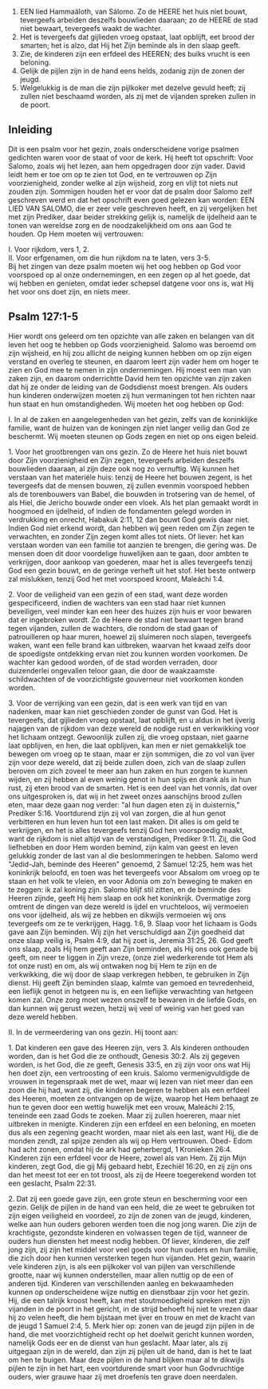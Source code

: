 1. EEN lied Hammaäloth, van Sálomo. Zo de HEERE het huis niet bouwt, tevergeefs arbeiden deszelfs bouwlieden daaraan; zo de HEERE de stad niet bewaart, tevergeefs waakt de wachter.
2. Het is tevergeefs dat gijlieden vroeg opstaat, laat opblijft, eet brood der smarten; het is alzo, dat Hij het Zijn beminde als in den slaap geeft.
3. Zie, de kinderen zijn een erfdeel des HEEREN; des buiks vrucht is een beloning.
4. Gelijk de pijlen zijn in de hand eens helds, zodanig zijn de zonen der jeugd.
5. Welgelukkig is de man die zijn pijlkoker met dezelve gevuld heeft; zij zullen niet beschaamd worden, als zij met de vijanden spreken zullen in de poort.

## Inleiding

Dit is een psalm voor het gezin, zoals onderscheidene vorige psalmen gedichten waren voor de staat of voor de kerk. Hij heeft tot opschrift: Voor Salomo, zoals wij het lezen, aan hem opgedragen door zijn vader. David leidt hem er toe om op te zien tot God, en te vertrouwen op Zijn voorzienigheid, zonder welke al zijn wijsheid, zorg en vlijt tot niets nut zouden zijn. Sommigen houden het er voor dat de psalm door Salomo zelf geschreven werd en dat het opschrift even goed gelezen kan worden: EEN LIED VAN SALOMO, die er zeer vele geschreven heeft, en zij vergelijken het met zijn Prediker, daar beider strekking gelijk is, namelijk de ijdelheid aan te tonen van wereldse zorg en de noodzakelijkheid om ons aan God te houden. Op Hem moeten wij vertrouwen:

I. Voor rijkdom, vers 1, 2.  
II. Voor erfgenamen, om die hun rijkdom na te laten, vers 3-5.   
Bij het zingen van deze psalm moeten wij het oog hebben op God voor voorspoed op al onze ondernemingen, en een zegen op al het goede, dat wij hebben en genieten, omdat ieder schepsel datgene voor ons is, wat Hij het voor ons doet zijn, en niets meer.

## Psalm 127:1-5 
Hier wordt ons geleerd om ten opzichte van alle zaken en belangen van dit leven het oog te hebben op Gods voorzienigheid. Salomo was beroemd om zijn wijsheid, en hij zou allicht de neiging kunnen hebben om op zijn eigen verstand en overleg te steunen, en daarom leert zijn vader hem om hoger te zien en God mee te nemen in zijn ondernemingen. Hij moest een man van zaken zijn, en daarom onderrichtte David hem ten opzichte van zijn zaken dat hij ze onder de leiding van de Godsdienst moest brengen. Als ouders hun kinderen onderwijzen moeten zij hun vermaningen tot hen richten naar hun staat en hun omstandigheden. Wij moeten het oog hebben op God:

I. In al de zaken en aangelegenheden van het gezin, zelfs van de koninklijke familie, want de huizen van de koningen zijn niet langer veilig dan God ze beschermt. Wij moeten steunen op Gods zegen en niet op ons eigen beleid.

1\. Voor het grootbrengen van ons gezin. Zo de Heere het huis niet bouwt door Zijn voorzienigheid en Zijn zegen, tevergeefs arbeiden deszelfs bouwlieden daaraan, al zijn deze ook nog zo vernuftig. Wij kunnen het verstaan van het materiële huis: tenzij de Heere het bouwen zegent, is het tevergeefs dat de mensen bouwen, zij zullen evenmin voorspoed hebben als de torenbouwers van Babel, die bouwden in trotsering van de hemel, of als Hiel, die Jericho bouwde onder een vloek. Als het plan gemaakt wordt in hoogmoed en ijdelheid, of indien de fondamenten gelegd worden in verdrukking en onrecht, Habakuk 2:11, 12 dan bouwt God gewis daar niet. Indien God niet erkend wordt, dan hebben wij geen reden om Zijn zegen te verwachten, en zonder Zijn zegen komt alles tot niets. 
Of liever: het kan verstaan worden van een familie tot aanzien te brengen, die gering was. De mensen doen dit door voordelige huwelijken aan te gaan, door ambten te verkrijgen, door aankoop van goederen, maar het is alles tevergeefs tenzij God een gezin bouwt, en de geringe verheft uit het stof. Het beste ontwerp zal mislukken, tenzij God het met voorspoed kroont, Maleáchi 1:4.

2\. Voor de veiligheid van een gezin of een stad, want deze worden gespecificeerd, indien de wachters van een stad haar niet kunnen beveiligen, veel minder kan een heer des huizes zijn huis er voor bewaren dat er ingebroken wordt. Zo de Heere de stad niet bewaart tegen brand tegen vijanden, zullen de wachters, die rondom de stad gaan of patrouilleren op haar muren, hoewel zij sluimeren noch slapen, tevergeefs waken, want een felle brand kan uitbreken, waarvan het kwaad zelfs door de spoedigste ontdekking ervan niet zou kunnen worden voorkomen. De wachter kan gedood worden, of de stad worden verraden, door duizenderlei ongevallen teloor gaan, die door de waakzaamste schildwachten of de voorzichtigste gouverneur niet voorkomen konden worden.

3\. Voor de verrijking van een gezin, dat is een werk van tijd en van nadenken, maar kan niet geschieden zonder de gunst van God. Het is tevergeefs, dat gijlieden vroeg opstaat, laat opblijft, en u aldus in het ijverig najagen van de rijkdom van deze wereld de nodige rust en verkwikking voor het lichaam ontzegt. Gewoonlijk zullen zij, die vroeg opstaan, niet gaarne laat opblijven, en hen, die laat opblijven, kan men er niet gemakkelijk toe bewegen om vroeg op te staan, maar er zijn sommigen, die zo vol van ijver zijn voor deze wereld, dat zij beide zullen doen, zich van de slaap zullen beroven om zich zoveel te meer aan hun zaken en hun zorgen te kunnen wijden, en zij hebben al even weinig genot in hun spijs en drank als in hun rust, zij eten brood van de smarten. Het is een deel van het vonnis, dat over ons uitgesproken is, dat wij in het zweet onzes aanschijns brood zullen eten, maar deze gaan nog verder: "al hun dagen eten zij in duisternis," Prediker 5:16. 
Voortdurend zijn zij vol van zorgen, die al hun genot verbitteren en hun leven hun tot een last maken. Dit alles is om geld te verkrijgen, en het is alles tevergeefs tenzij God hen voorspoedig maakt, want de rijkdom is niet altijd van de verstandigen, Prediker 9:11. Zij, die God liefhebben en door Hem worden bemind, zijn kalm van geest en leven gelukkig zonder de last van al die beslommeringen te hebben. Salomo werd "Jedid-Jah, beminde des Heeren" genoemd, 2 Samuel 12:25, hem was het koninkrijk beloofd, en toen was het tevergeefs voor Absalom om vroeg op te staan en het volk te vleien, en voor Adonia om zo’n beweging te maken en te zeggen: ik zal koning zijn. Salomo blijf stil zitten, en de beminde des Heeren zijnde, geeft Hij hem slaap en ook het koninkrijk. Overmatige zorg omtrent de dingen van deze wereld is ijdel en vruchteloos, wij vermoeien ons voor ijdelheid, als wij ze hebben en dikwijls vermoeien wij ons tevergeefs om ze te verkrijgen, Hagg. 1:6, 9. 
Slaap voor het lichaam is Gods gave aan Zijn beminden. Wij zijn het verschuldigd aan Zijn goedheid dat onze slaap veilig is, Psalm 4:9, dat hij zoet is, Jeremia 31:25, 26. God geeft ons slaap, zoals Hij hem geeft aan Zijn beminden, als Hij ons ook genade bij geeft, om neer te liggen in Zijn vreze, (onze ziel wederkerende tot Hem als tot onze rust) en om, als wij ontwaken nog bij Hem te zijn en de verkwikking, die wij door de slaap verkregen hebben, te gebruiken in Zijn dienst. Hij geeft Zijn beminden slaap, kalmte van gemoed en tevredenheid, een lieflijk genot in hetgeen nu is, en een lieflijke verwachting van hetgeen komen zal. Onze zorg moet wezen onszelf te bewaren in de liefde Gods, en dan kunnen wij gerust wezen, hetzij wij veel of weinig van het goed van deze wereld hebben.

II. In de vermeerdering van ons gezin. Hij toont aan:

1\. Dat kinderen een gave des Heeren zijn, vers 3. Als kinderen onthouden worden, dan is het God die ze onthoudt, Genesis 30:2. Als zij gegeven worden, is het God, die ze geeft, Genesis 33:5, en zij zijn voor ons wat Hij hen doet zijn, een vertroosting of een kruis. Salomo vermenigvuldigde de vrouwen in tegenspraak met de wet, maar wij lezen van niet meer dan een zoon die hij had, want zij, die kinderen begeren te hebben als een erfdeel des Heeren, moeten ze ontvangen op de wijze, waarop het Hem behaagt ze hun te geven door een wettig huwelijk met een vrouw, Maleáchi 2:15, teneinde een zaad Gods te zoeken. Maar zij zullen hoereren, maar niet uitbreken in menigte. Kinderen zijn een erfdeel en een beloning, en moeten dus als een zegening geacht worden, maar niet als een last, want Hij, die de monden zendt, zal spijze zenden als wij op Hem vertrouwen. Obed- Edom had acht zonen, omdat hij de ark had geherbergd, 1 Kronieken 26:4. Kinderen zijn een erfdeel voor de Heere, zowel als van Hem. Zij zijn Mijn kinderen, zegt God, die gij Mij gebaard hebt, Ezechiël 16:20, en zij zijn ons dan het meest tot eer en tot troost, als zij de Heere toegerekend worden tot een geslacht, Psalm 22:31.

2\. Dat zij een goede gave zijn, een grote steun en bescherming voor een gezin. Gelijk de pijlen in de hand van een held, die ze weet te gebruiken tot zijn eigen veiligheid en voordeel, zo zijn de zonen van de jeugd, kinderen, welke aan hun ouders geboren werden toen die nog jong waren. Die zijn de krachtigste, gezondste kinderen en volwassen tegen de tijd, wanneer de ouders hun diensten het meest nodig hebben. Of liever, kinderen, die zelf jong zijn, zij zijn het middel voor veel goeds voor hun ouders en hun familie, die zich door hen kunnen versterken tegen hun vijanden. Het gezin, waarin vele kinderen zijn, is als een pijlkoker vol van pijlen van verschillende grootte, naar wij kunnen onderstellen, maar allen nuttig op de een of anderen tijd. 
Kinderen van verschillenden aanleg en bekwaamheden kunnen op onderscheidene wijze nuttig en dienstbaar zijn voor het gezin. Hij, die een talrijk kroost heeft, kan met stoutmoedigheid spreken met zijn vijanden in de poort in het gericht, in de strijd behoeft hij niet te vrezen daar hij zo velen heeft, die hem bijstaan met ijver en trouw en met de kracht van de jeugd 1 Samuel 2:4, 5. Merk hier op: zonen van de jeugd zijn pijlen in de hand, die met voorzichtigheid recht op het doelwit gericht kunnen worden, namelijk Gods eer en de dienst van hun geslacht. Maar later, als zij uitgegaan zijn in de wereld, dan zijn zij pijlen uit de hand, dan is het te laat om hen te buigen. Maar deze pijlen in de hand blijken maar al te dikwijls pijlen te zijn in het hart, een voortdurende smart voor hun Godvruchtige ouders, wier grauwe haar zij met droefenis ten grave doen neerdalen.
